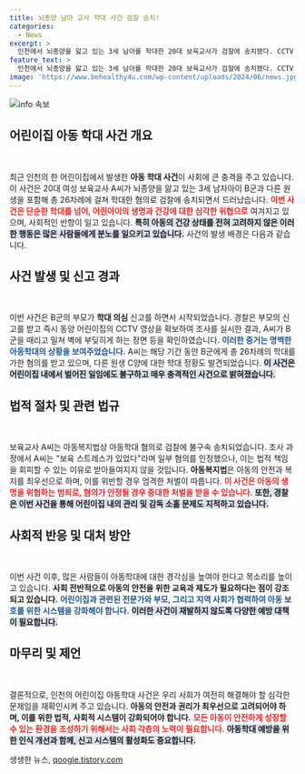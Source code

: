 ```yaml
---
title: 뇌종양 남아 교사 학대 사건 검찰 송치!
categories:
  - News
excerpt: >
  인천에서 뇌종양을 앓고 있는 3세 남아를 학대한 20대 보육교사가 검찰에 송치됐다. CCTV 영상 속 충격적인 학대 장면과 교사의 해명에 세상이 경악하고 있다. 이 사건의 전말은?
feature_text: >
  인천에서 뇌종양을 앓고 있는 3세 남아를 학대한 20대 보육교사가 검찰에 송치됐다. CCTV 영상 속 충격적인 학대 장면과 교사의 해명에 세상이 경악하고 있다. 이 사건의 전말은?
image: 'https://www.behealthy4u.com/wp-content/uploads/2024/06/news.jpg'
---
```


<p><img src="https://www.behealthy4u.com/wp-content/uploads/2024/06/news.jpg" alt="info 속보" /></p>

<h2 data-ke-size="size26">어린이집 아동 학대 사건 개요</h2>

<p data-ke-size="size16">&nbsp;</p>

<p>최근 인천의 한 어린이집에서 발생한 <b>아동 학대 사건</b>이 사회에 큰 충격을 주고 있습니다. 이 사건은 20대 여성 보육교사 A씨가 뇌종양을 앓고 있는 3세 남자아이 B군과 다른 원생을 포함해 총 26차례에 걸쳐 학대한 혐의로 검찰에 송치되면서 드러났습니다. <b><span style="color: #ee2323;">이번 사건은 단순한 학대를 넘어, 어린아이의 생명과 건강에 대한 심각한 위협으로</span></b> 여겨지고 있으며, 사회적인 반향이 일고 있습니다. <b><span style="background-color: #21538527;">특히 아동의 건강 상태를 전혀 고려하지 않은 이러한 행동은 많은 사람들에게 분노를 일으키고 있습니다.</span></b> 사건의 발생 배경은 다음과 같습니다.</p>

<h2 data-ke-size="size26">사건 발생 및 신고 경과</h2>

<p data-ke-size="size16">&nbsp;</p>

<p>이번 사건은 B군의 부모가 <b>학대 의심</b> 신고를 하면서 시작되었습니다. 경찰은 부모의 신고를 받고 즉시 동양 어린이집의 CCTV 영상을 확보하여 조사를 실시한 결과, A씨가 B군을 때리고 밀쳐 벽에 부딪히게 하는 장면 등을 확인하였습니다. <b><span style="color: #1a5490;">이러한 증거는 명백한 아동학대의 상황을 보여주었습니다.</span></b> A씨는 해당 기간 동안 B군에게 총 26차례의 학대를 가한 혐의를 받고 있으며, 다른 원생 C양에 대한 학대 정황도 발견되었습니다. <b><span style="background-color: #21538527;">이 사건은 어린이집 내에서 벌어진 일임에도 불구하고 매우 충격적인 사건으로 밝혀졌습니다.</span></b> </p>

<h2 data-ke-size="size26">법적 절차 및 관련 법규</h2>

<p data-ke-size="size16">&nbsp;</p>

<p>보육교사 A씨는 아동복지법상 아동학대 혐의로 검찰에 불구속 송치되었습니다. 조사 과정에서 A씨는 "보육 스트레스가 있었다"라며 일부 혐의를 인정했으나, 이는 법적 책임을 회피할 수 있는 이유로 받아들여지지 않을 것입니다. <b>아동복지법</b>은 아동의 안전과 복지를 최우선으로 하며, 이를 위반할 경우 엄격한 처벌이 따릅니다. <b><span style="color: #ee2323;">이 사건은 아동의 생명을 위협하는 범죄로, 혐의가 인정될 경우 중대한 처벌을 받을 수 있습니다.</span></b> <b><span style="background-color: #21538527;">또한, 경찰은 이번 사건을 통해 어린이집 내의 관리 및 감독 소홀 문제도 지적하고 있습니다.</span></b> </p>

<h2 data-ke-size="size26">사회적 반응 및 대처 방안</h2>

<p data-ke-size="size16">&nbsp;</p>

<p>이번 사건 이후, 많은 사람들이 아동학대에 대한 경각심을 높여야 한다고 목소리를 높이고 있습니다. <b>사회 전반적으로 아동의 안전을 위한 교육과 제도가 필요하다는 점이 강조되고 있습니다.</b> <b><span style="color: #1a5490;">어린이집과 관련된 전문가와 부모, 그리고 지역 사회가 협력하여 아동 보호를 위한 시스템을 강화해야 합니다.</span></b> <b><span style="background-color: #21538527;">이러한 사건이 재발하지 않도록 다양한 예방 대책이 필요합니다.</span></b> </p>

<h2 data-ke-size="size26">마무리 및 제언</h2>

<p data-ke-size="size16">&nbsp;</p>

<p>결론적으로, 인천의 어린이집 아동학대 사건은 우리 사회가 여전히 해결해야 할 심각한 문제임을 재확인시켜 주고 있습니다. <b>아동의 안전과 권리가 최우선으로 고려되어야 하며, 이를 위한 법적, 사회적 시스템이 강화되어야 합니다.</b> <b><span style="color: #ee2323;">모든 아동이 안전하게 성장할 수 있는 환경을 조성하기 위해서는 사회 각층의 노력이 필요합니다.</span></b> <b><span style="background-color: #21538527;">아동학대 예방을 위한 인식 개선과 함께, 신고 시스템의 활성화도 중요합니다.</span></b></p>
생생한 뉴스, <a href="https://qoogle.tistory.com" rel="dofollow">qoogle.tistory.com</a>


